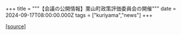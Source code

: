 +++
title = """【会議の公開情報】栗山町政策評価委員会の開催"""
date = 2024-09-17T08:00:00.000Z
tags = ["kuriyama","news"]
+++


[[source]](https://www.town.kuriyama.hokkaido.jp/soshiki/31/10042.html)
